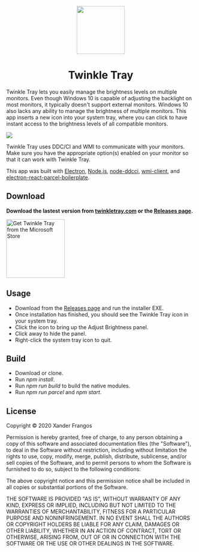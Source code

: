 <p align="center">
  <img src="https://raw.githubusercontent.com/xanderfrangos/twinkle-tray/master/src/assets/logo.png" width="128px" height="128px">
</p>
<h1 align="center">Twinkle Tray</h1>

Twinkle Tray lets you easily manage the brightness levels on multiple monitors. Even though Windows 10 is capable of adjusting the backlight on most monitors, it typically doesn't support external monitors. Windows 10 also lacks any ability to manage the brightness of multiple monitors. This app inserts a new icon into your system tray, where you can click to have instant access to the brightness levels of all compatible monitors. 

<img src="https://raw.githubusercontent.com/xanderfrangos/twinkle-tray/gh-pages/assets/img/twinkle-tray-screenshot.jpg" />

Twinkle Tray uses DDC/CI and WMI to communicate with your monitors. Make sure you have the appropriate option(s) enabled on your monitor so that it can work with Twinkle Tray.

This app was built with [Electron](https://electronjs.org/), [Node.js](https://nodejs.org/), [node-ddcci](https://github.com/hensm/node-ddcci), [wmi-client](https://github.com/R-Vision/wmi-client), and [electron-react-parcel-boilerplate](<https://github.com/kumarryogeshh/electron-react-parcel-boilerplate>).

## Download

**Download the lastest version from [twinkletray.com](https://twinkletray.com/) or the [Releases page](https://github.com/xanderfrangos/twinkle-tray/releases).**

<a href="https://www.microsoft.com/store/apps/9PLJWWSV01LK" target="_blank"><img width="156" src="https://crushee.app/assets/img/ms-store.svg" alt="Get Twinkle Tray from the Microsoft Store"></a>

## Usage

- Download from the [Releases page](https://github.com/xanderfrangos/twinkle-tray/releases) and run the installer EXE.
- Once installation has finished, you should see the Twinkle Tray icon in your system tray. 
- Click the icon to bring up the Adjust Brightness panel. 
- Click away to hide the panel.
- Right-click the system tray icon to quit.

## Build

- Download or clone.
- Run *npm install*.
- Run *npm run build* to build the native modules.
- Run *npm run parcel* and *npm start*.

## License

Copyright © 2020 Xander Frangos

Permission is hereby granted, free of charge, to any person obtaining a copy of this software and associated documentation files (the "Software"), to deal in the Software without restriction, including without limitation the rights to use, copy, modify, merge, publish, distribute, sublicense, and/or sell copies of the Software, and to permit persons to whom the Software is furnished to do so, subject to the following conditions:

The above copyright notice and this permission notice shall be included in all copies or substantial portions of the Software.

THE SOFTWARE IS PROVIDED "AS IS", WITHOUT WARRANTY OF ANY KIND, EXPRESS OR IMPLIED, INCLUDING BUT NOT LIMITED TO THE WARRANTIES OF MERCHANTABILITY, FITNESS FOR A PARTICULAR PURPOSE AND NONINFRINGEMENT. IN NO EVENT SHALL THE AUTHORS OR COPYRIGHT HOLDERS BE LIABLE FOR ANY CLAIM, DAMAGES OR OTHER LIABILITY, WHETHER IN AN ACTION OF CONTRACT, TORT OR OTHERWISE, ARISING FROM, OUT OF OR IN CONNECTION WITH THE SOFTWARE OR THE USE OR OTHER DEALINGS IN THE SOFTWARE.

